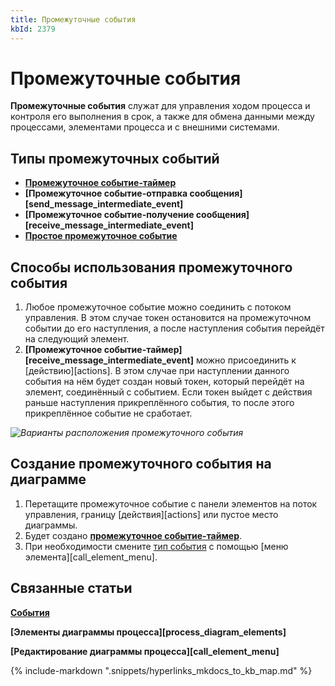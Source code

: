 ```yaml
---
title: Промежуточные события
kbId: 2379
---
```


# Промежуточные события

**Промежуточные события** служат для управления ходом процесса и контроля его выполнения в срок, а также для обмена данными между процессами, элементами процесса и с внешними системами.

## Типы промежуточных событий

- **[Промежуточное событие-таймер](https://kb.comindware.ru/article.php?id=2383)**
- **[Промежуточное событие-отправка сообщения][send_message_intermediate_event]**
- **[Промежуточное событие-получение сообщения][receive_message_intermediate_event]**
- **[Простое промежуточное событие](https://kb.comindware.ru/article.php?id=2380)**

## Способы использования промежуточного события

1. Любое промежуточное событие можно соединить с потоком управления. В этом случае токен остановится на промежуточном событии до его наступления, а после наступления события перейдёт на следующий элемент.
2. **[Промежуточное событие-таймер][receive_message_intermediate_event]** можно присоединить к [действию][actions]. В этом случае при наступлении данного события на нём будет создан новый токен, который перейдёт на элемент, соединённый с событием. Если токен выйдет с действия раньше наступления прикреплённого события, то после этого прикреплённое событие не сработает.

_![Варианты расположения промежуточного события](https://kb.comindware.ru/assets/intermediate_event_pacement_types.png)_

## Создание промежуточного события на диаграмме

1. Перетащите промежуточное событие с панели элементов на поток управления, границу [действия][actions] или пустое место диаграммы.
2. Будет создано **[промежуточное событие-таймер](https://kb.comindware.ru/article.php?id=2383)**.
3. При необходимости смените [тип события](#mcetoc_1h28fj8u80) с помощью [меню элемента][call_element_menu].

## Связанные статьи

**[События](https://kb.comindware.ru/article.php?id=2374)**

**[Элементы диаграммы процесса][process_diagram_elements]**

**[Редактирование диаграммы процесса][call_element_menu]**

{% include-markdown ".snippets/hyperlinks_mkdocs_to_kb_map.md" %}
